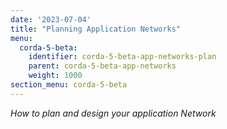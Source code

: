 ```yaml
---
date: '2023-07-04'
title: "Planning Application Networks"
menu:
  corda-5-beta:
    identifier: corda-5-beta-app-networks-plan
    parent: corda-5-beta-app-networks
    weight: 1000
section_menu: corda-5-beta
---
```


_How to plan and design your application Network_